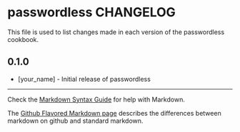 # passwordless CHANGELOG

This file is used to list changes made in each version of the passwordless cookbook.

## 0.1.0
- [your_name] - Initial release of passwordless

- - -
Check the [Markdown Syntax Guide](http://daringfireball.net/projects/markdown/syntax) for help with Markdown.

The [Github Flavored Markdown page](http://github.github.com/github-flavored-markdown/) describes the differences between markdown on github and standard markdown.
